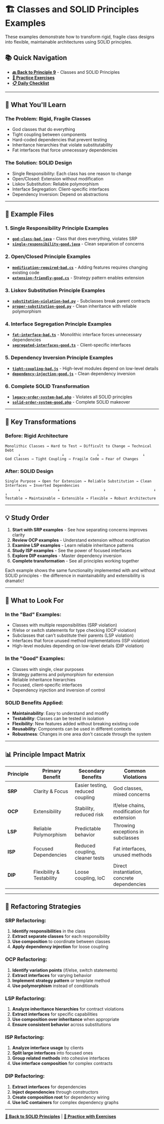 # 🏗️ Classes and SOLID Principles Examples

These examples demonstrate how to transform rigid, fragile class designs into flexible, maintainable architectures using SOLID principles.

## 📚 **Quick Navigation**
- **[🔙 Back to Principle 9](../../../principles/09-classes/README.md)** - Classes and SOLID Principles
- **[📝 Practice Exercises](../../../exercises/principle-practice/09-classes/README.md)**
- **[📋 Daily Checklist](../../../principles/09-classes/checklist.md)**

---

## 🎯 **What You'll Learn**

### **The Problem: Rigid, Fragile Classes**
- God classes that do everything
- Tight coupling between components
- Hard-coded dependencies that prevent testing
- Inheritance hierarchies that violate substitutability
- Fat interfaces that force unnecessary dependencies

### **The Solution: SOLID Design**
- Single Responsibility: Each class has one reason to change
- Open/Closed: Extension without modification
- Liskov Substitution: Reliable polymorphism
- Interface Segregation: Client-specific interfaces
- Dependency Inversion: Depend on abstractions

---

## 📁 **Example Files**

### **1. Single Responsibility Principle Examples**
- **[`god-class-bad.java`](./god-class-bad.java)** - Class that does everything, violates SRP
- **[`single-responsibility-good.java`](./single-responsibility-good.java)** - Clean separation of concerns

### **2. Open/Closed Principle Examples**
- **[`modification-required-bad.cs`](./modification-required-bad.cs)** - Adding features requires changing existing code
- **[`extension-friendly-good.cs`](./extension-friendly-good.cs)** - Strategy pattern enables extension

### **3. Liskov Substitution Principle Examples**
- **[`substitution-violation-bad.py`](./substitution-violation-bad.py)** - Subclasses break parent contracts
- **[`proper-substitution-good.py`](./proper-substitution-good.py)** - Clean inheritance with reliable polymorphism

### **4. Interface Segregation Principle Examples**
- **[`fat-interface-bad.ts`](./fat-interface-bad.ts)** - Monolithic interface forces unnecessary dependencies
- **[`segregated-interfaces-good.ts`](./segregated-interfaces-good.ts)** - Client-specific interfaces

### **5. Dependency Inversion Principle Examples**
- **[`tight-coupling-bad.js`](./tight-coupling-bad.js)** - High-level modules depend on low-level details
- **[`dependency-injection-good.js`](./dependency-injection-good.js)** - Clean dependency inversion

### **6. Complete SOLID Transformation**
- **[`legacy-order-system-bad.php`](./legacy-order-system-bad.php)** - Violates all SOLID principles
- **[`solid-order-system-good.php`](./solid-order-system-good.php)** - Complete SOLID makeover

---

## 🚀 **Key Transformations**

### **Before: Rigid Architecture**
```
Monolithic Classes → Hard to Test → Difficult to Change → Technical Debt
      ↓                   ↓               ↓                    ↓
God Classes → Tight Coupling → Fragile Code → Fear of Changes
```

### **After: SOLID Design**
```
Single Purpose → Open for Extension → Reliable Substitution → Clean Interfaces → Inverted Dependencies
      ↓                 ↓                    ↓                      ↓                    ↓
Testable → Maintainable → Extensible → Flexible → Robust Architecture
```

---

## 💡 **Study Order**

1. **Start with SRP examples** - See how separating concerns improves clarity
2. **Review OCP examples** - Understand extension without modification
3. **Examine LSP examples** - Learn reliable inheritance patterns
4. **Study ISP examples** - See the power of focused interfaces
5. **Explore DIP examples** - Master dependency inversion
6. **Complete transformation** - See all principles working together

Each example shows the same functionality implemented with and without SOLID principles - the difference in maintainability and extensibility is dramatic!

---

## 🎯 **What to Look For**

### **In the "Bad" Examples:**
- Classes with multiple responsibilities (SRP violation)
- If/else or switch statements for type checking (OCP violation)
- Subclasses that can't substitute their parents (LSP violation)
- Interfaces that force unused method implementations (ISP violation)
- High-level modules depending on low-level details (DIP violation)

### **In the "Good" Examples:**
- Classes with single, clear purposes
- Strategy patterns and polymorphism for extension
- Reliable inheritance hierarchies
- Focused, client-specific interfaces
- Dependency injection and inversion of control

### **SOLID Benefits Applied:**
- **Maintainability**: Easy to understand and modify
- **Testability**: Classes can be tested in isolation
- **Flexibility**: New features added without breaking existing code
- **Reusability**: Components can be used in different contexts
- **Robustness**: Changes in one area don't cascade through the system

---

## 📊 **Principle Impact Matrix**

| Principle | Primary Benefit | Secondary Benefits | Common Violations |
|-----------|-----------------|-------------------|-------------------|
| **SRP** | Clarity & Focus | Easier testing, reduced coupling | God classes, mixed concerns |
| **OCP** | Extensibility | Stability, reduced risk | If/else chains, modification for extension |
| **LSP** | Reliable Polymorphism | Predictable behavior | Throwing exceptions in subclasses |
| **ISP** | Focused Dependencies | Reduced coupling, cleaner tests | Fat interfaces, unused methods |
| **DIP** | Flexibility & Testability | Loose coupling, IoC | Direct instantiation, concrete dependencies |

---

## 🔄 **Refactoring Strategies**

### **SRP Refactoring:**
1. **Identify responsibilities** in the class
2. **Extract separate classes** for each responsibility
3. **Use composition** to coordinate between classes
4. **Apply dependency injection** for loose coupling

### **OCP Refactoring:**
1. **Identify variation points** (if/else, switch statements)
2. **Extract interfaces** for varying behavior
3. **Implement strategy pattern** or template method
4. **Use polymorphism** instead of conditionals

### **LSP Refactoring:**
1. **Analyze inheritance hierarchies** for contract violations
2. **Extract interfaces** for specific capabilities
3. **Use composition over inheritance** when appropriate
4. **Ensure consistent behavior** across substitutions

### **ISP Refactoring:**
1. **Analyze interface usage** by clients
2. **Split large interfaces** into focused ones
3. **Group related methods** into cohesive interfaces
4. **Use interface composition** for complex contracts

### **DIP Refactoring:**
1. **Extract interfaces** for dependencies
2. **Inject dependencies** through constructors
3. **Create composition root** for dependency wiring
4. **Use IoC containers** for complex dependency graphs

---

**[📖 Back to SOLID Principles](../../../principles/09-classes/README.md)** | **[📝 Practice with Exercises](../../../exercises/principle-practice/09-classes/README.md)**
